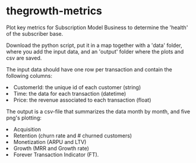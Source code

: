 # thegrowth-metrics
Plot key metrics for Subscription Model Business to determine the 'health' of the subscriber base.

Download the python script, put it in a map together with a 'data' folder, where you add the input data, and an 'output' folder where the plots and csv are saved.

The input data should have one row per transaction and contain the following columns:
<li>CustomerId: the unique id of each customer (string)
<li>Time: the data for each transaction (datetime)
<li>Price: the revenue associated to each transaction (float)

The output is a csv-file that summarizes the data month by month, and five png's plotting:
<li>Acquisition
<li>Retention (churn rate and # churned customers)
<li>Monetization (ARPU and LTV)
<li>Growth (MRR and Growth rate)
<li>Forever Transaction Indicator (FT).

